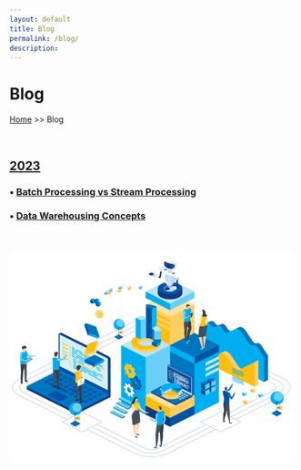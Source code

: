 ```yaml
---
layout: default
title: Blog
permalink: /blog/
description:
---
```

# Blog

[Home](../) >> Blog

<br>

<H2><u><b>2023</b></u></H2>
<!-- Example of using hardpath below: -->
<H3>• <a href="./2023/08/26/Batch-Processing-vs-Stream-Processing">Batch Processing vs Stream Processing</a></H3>
<H3>• <a href="./2023/07/15/Data-Warehousing-Concepts">Data Warehousing Concepts</a></H3>

<!-- Example of using permalink feature below: -->
<!-- <H3 style="margin-bottom:0;">• <a href="/blog/testing/">Testing</a></H3> -->

<br>

<br>

<img src="/blog/blog_page_image.png" alt="blog_page_image" width="500">